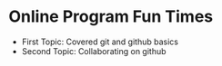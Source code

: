# Online Program Fun Times

- First Topic: Covered git and github basics
- Second Topic: Collaborating on github
